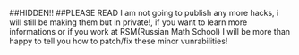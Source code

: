 ##HIDDEN!!
##PLEASE READ
I am not going to publish any more hacks, i will still be making them but in private!, if you want to learn more informations or if you work at RSM(Russian Math School) I will be more than happy to tell you how to patch/fix these minor vunrabilities!
